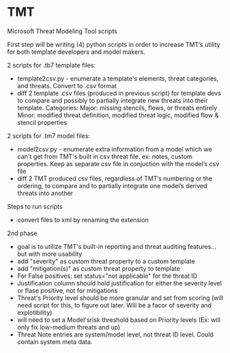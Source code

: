 # TMT
Microsoft Threat Modeling Tool scripts

First step will be writing (4) python scripts in order to increase TMT’s utility for both template developers and model makers. 

2 scripts for .tb7 template files:
- template2csv.py - enumerate a template's elements, threat categories, and threats. Convert to .csv format
- diff 2 template .csv files (produced in previous script) for template devs to compare and possibly to partially integrate new threats into their template. 
Categories: 
Major: missing stencils, flows, or threats entirely
Minor: modified threat definition, modified threat logic, modified flow & stencil properties

2 scripts for .tm7 model files:
- model2csv.py - enumerate extra information from a model which we can't get from TMT's built in csv threat file. ex: notes, custom properties. Keep as separate csv file in conjuction with the model’s csv file
- diff 2 TMT produced csv files, regardless of TMT’s numbering or the ordering, to compare and to partially integrate one model’s derived threats into another

Steps to run scripts
- convert files to xml by renaming the extension
	
2nd phase
- goal is to utilize TMT's built-in reporting and threat auditing features... but with more usability
- add "severity" as custom threat property to a custom template
- add "mitigation(s)" as custom threat property to template
- For False positives: set status="not applicable" for the threat ID
- Justification column should hold justification for either the severity level or flase positive, not for mitigations
- Threat's Priority level should be more granular and set from scoring (will need script for this, to figure out later. Will be a facor of severity and explotibility)
- will need to set a Model'srisk threshold based on Priority levels (Ex: will only fix low-medium threats and up)
- Threat Note entries are system/model level, not threat ID level. Could contain system meta data.

